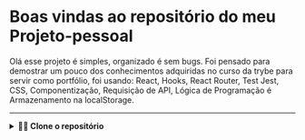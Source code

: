 
# Boas vindas ao repositório do meu Projeto-pessoal

Olá esse projeto é simples, organizado é sem bugs.
Foi pensado para demostrar um pouco dos conhecimentos adquiridas no curso da trybe para servir como portfólio,
foi usando: React, Hooks, React Router, Test Jest, CSS, Componentização, Requisição de API, Lógica de Programação é Armazenamento na localStorage.

---

<details>
  <summary><strong>👨‍💻 Clone o repositório</strong></summary><br />

1. Clone o repositório
  * `git clone git@github.com:franciley45/Projeto-pessoal.git`.
  * Entre na pasta do repositório que você acabou de clonar:
    * `cd Projeto-pessoal`
    * `cd exercise-dog-image`
2. Instale as dependências 
  * `npm install` 
